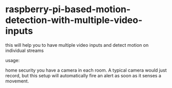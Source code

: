 # raspberry-pi-based-motion-detection-with-multiple-video-inputs

this will help you to have multiple video inputs and detect motion on individual streams

usage:

home security
you have a camera in each room. A typical camera would just record, but this setup will automatically fire an alert as soon as it senses a movement.


